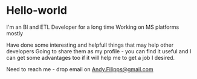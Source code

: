 # Hello-world

I'm an BI and ETL Developer for a long time 
Working on MS platforms mostly

Have done some interesting and helpfull things that may help other developers
Going to share them as my profile - you can find it useful and I can get some advantages too if it will help me to get a job I desired.

Need to reach me - drop email on Andy.Filipps@gmail.com
